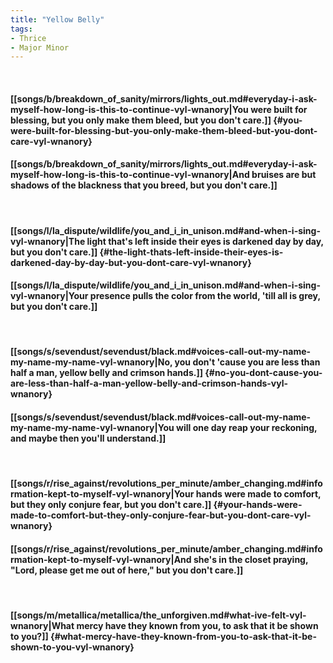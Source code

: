 ```yaml
---
title: "Yellow Belly"
tags:
- Thrice
- Major Minor
---
```

&nbsp;
#### [[songs/b/breakdown_of_sanity/mirrors/lights_out.md#everyday-i-ask-myself-how-long-is-this-to-continue-vyl-wnanory|You were built for blessing, but you only make them bleed, but you don't care.]] {#you-were-built-for-blessing-but-you-only-make-them-bleed-but-you-dont-care-vyl-wnanory}
#### [[songs/b/breakdown_of_sanity/mirrors/lights_out.md#everyday-i-ask-myself-how-long-is-this-to-continue-vyl-wnanory|And bruises are but shadows of the blackness that you breed, but you don't care.]]
&nbsp;
#### [[songs/l/la_dispute/wildlife/you_and_i_in_unison.md#and-when-i-sing-vyl-wnanory|The light that's left inside their eyes is darkened day by day, but you don't care.]] {#the-light-thats-left-inside-their-eyes-is-darkened-day-by-day-but-you-dont-care-vyl-wnanory}
#### [[songs/l/la_dispute/wildlife/you_and_i_in_unison.md#and-when-i-sing-vyl-wnanory|Your presence pulls the color from the world, 'till all is grey, but you don't care.]]
&nbsp;
#### [[songs/s/sevendust/sevendust/black.md#voices-call-out-my-name-my-name-my-name-vyl-wnanory|No, you don't 'cause you are less than half a man, yellow belly and crimson hands.]] {#no-you-dont-cause-you-are-less-than-half-a-man-yellow-belly-and-crimson-hands-vyl-wnanory}
#### [[songs/s/sevendust/sevendust/black.md#voices-call-out-my-name-my-name-my-name-vyl-wnanory|You will one day reap your reckoning, and maybe then you'll understand.]]
&nbsp;
#### [[songs/r/rise_against/revolutions_per_minute/amber_changing.md#information-kept-to-myself-vyl-wnanory|Your hands were made to comfort, but they only conjure fear, but you don't care.]] {#your-hands-were-made-to-comfort-but-they-only-conjure-fear-but-you-dont-care-vyl-wnanory}
#### [[songs/r/rise_against/revolutions_per_minute/amber_changing.md#information-kept-to-myself-vyl-wnanory|And she's in the closet praying, "Lord, please get me out of here," but you don't care.]]
&nbsp;
#### [[songs/m/metallica/metallica/the_unforgiven.md#what-ive-felt-vyl-wnanory|What mercy have they known from you, to ask that it be shown to you?]] {#what-mercy-have-they-known-from-you-to-ask-that-it-be-shown-to-you-vyl-wnanory}
